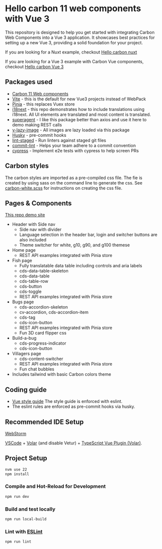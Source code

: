 # Hello carbon 11 web components with Vue 3

This repository is designed to help you get started with integrating Carbon Web Components into a Vue 3 application. It showcases best practices for setting up a new Vue 3, providing a solid foundation for your project.

If you are looking for a Nuxt example, checkout [Hello carbon nuxt](https://github.com/davidnixon/hello-carbon-nuxt)

If you are looking for a Vue 3 example with Carbon Vue components, checkout [Hello carbon Vue 3](https://github.com/IBM/hello-carbon-vue3)

## Packages used

- [Carbon 11 Web components](https://web-components.carbondesignsystem.com/)
- [Vite](https://vitejs.dev/) - this is the default for new Vue3 projects instead of WebPack
- [Pinia](https://pinia.vuejs.org/) - this replaces Vuex store
- [i18next](https://www.i18next.com/) - this repo demonstrates how to include translations using i18next. All UI elements are translated and most content is translated.
- [superagent](https://www.npmjs.com/package/superagent) - I like this package better than axios and use it here to demo making REST calls
- [v-lazy-image](https://www.npmjs.com/package/v-lazy-image) - All images are lazy loaded via this package
- [Husky](https://www.npmjs.com/package/husky) - pre-commit hooks
- [lint-staged](https://www.npmjs.com/package/lint-staged) - Run linters against staged git files
- [commit-lint](https://commitlint.js.org/#/) - Helps your team adhere to a commit convention
- [cypress](https://www.cypress.io/) - Implement e2e tests with cypress to help screen PRs

## Carbon styles

The carbon styles are imported as a pre-compiled css file. The fie is created by using sass on the command line to generate the css.
See [carbon-white.scss](./src/styles/_carbon-white.scss) for instructions on creating the css file.

## Pages & Components

[This repo demo site](https://davidnixon.github.io/hello-carbon11-vue3/)

- Header with Side nav
  - Side nav with divider
  - Language selection in the header bar, login and switcher buttons are also included
  - Theme switcher for white, g10, g90, and g100 themese
- Home page
  - REST API examples integrated with Pinia store
- Fish page
  - Fully translatable data table including controls and aria labels
  - cds-data-table-skeleton
  - cds-data-table
  - cds-table-row
  - cds-button
  - cds-toggle
  - REST API examples integrated with Pinia store
- Bugs page
  - cds-accordion-skeleton
  - cv-accordion, cds-accordion-item
  - cds-tag
  - cds-icon-button
  - REST API examples integrated with Pinia store
  - Fun 3D card flipper css
- Build-a-bug
  - cds-progress-indicator
  - cds-icon-button
- Villagers page
  - cds-content-switcher
  - REST API examples integrated with Pinia store
  - Fun chat bubbles
- Includes tailwind with basic Carbon colors theme

## Coding guide

- [Vue style guide](https://vuejs.org/style-guide/) The style guide is enforced with eslint.
- The eslint rules are enforced as pre-commit hooks via husky.

## Recommended IDE Setup

[WebStorm](https://www.jetbrains.com/webstorm/)

[VSCode](https://code.visualstudio.com/) + [Volar](https://marketplace.visualstudio.com/items?itemName=Vue.volar) (and disable Vetur) + [TypeScript Vue Plugin (Volar)](https://marketplace.visualstudio.com/items?itemName=Vue.vscode-typescript-vue-plugin).

## Project Setup

```sh
nvm use 22
npm install
```

### Compile and Hot-Reload for Development

```sh
npm run dev
```

### Build and test locally

```sh
npm run local-build
```

### Lint with [ESLint](https://eslint.org/)

```sh
npm run lint
```

